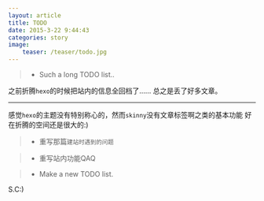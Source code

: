 ```yaml
---
layout: article
title: TODO
date: 2015-3-22 9:44:43
categories: story
image:
    teaser: /teaser/todo.jpg
---
```

>* Such a long TODO list..

之前折腾`hexo`的时候把站内的信息全回档了……
总之是丢了好多文章。

---

感觉`hexo`的主题没有特别称心的，然而`skinny`没有文章标签啊之类的基本功能
好在折腾的空间还是很大的:)

>* 重写那篇`建站时遇到的问题`

>* 重写站内功能QAQ

>* Make a new TODO list.




S.C:)
